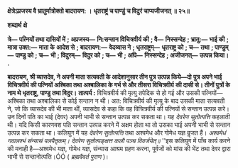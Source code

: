 **क्षेत्रेऽप्रजस्य वै भ्रातुर्मात्रोक्तो बादरायण: ।** **धृतराष्ट्रं च पाण्डुं च विदुरं चाप्यजीजनत् ॥ २५॥** 

**शब्दार्थ** **क्षे** 

**त्रे—** **पत्नियों तथा दासियों में** **; अप्रजस्य—** **नि:सन्तान विचित्रवीर्य की** **; वै—** **निस्सन्देह** **; भ्रातु:—** **भाई की** **; मात्रा उक्त:—** **माता के** **आदेश से** **; बादरायण:—** **वेदव्यास ने** **; धृतराष्ट्रम्—** **धृतराष्ट्र को** **; च—** **तथा** **; पाण्डुम्—** **पाण्डु को** **; च—** **भी** **; विदुरम्—** **विदुर को** **; च—** **भी** **; अपि—** **निस्सन्देह** **; अजीजनत्—** **उत्पन्न किया।** **.** 

**बादरायण, श्री व्यासदेव, ने अपनी माता सत्यवती के आदेशानुसार तीन पुत्र उत्पन्न किये—दो** **पुत्र अपने भाई विचित्रवीर्य की पत्नियों अश्बिका तथा अश्बालिका के गर्भ से और तीसरा विचित्रवीर्य** **की दासी से। तीनों पुत्रों के नाम थे धृतराष्ट्र, पाण्डु तथा विदुर।** **तात्पर्य :** विचित्रवीर्य की मृत्यु तपेदिक से हो गई और उसकी पत्नियों—अश्बिका तथा अश्बालिका से कोई सन्तान न थी। अत: विचित्रवीर्य की मृत्यु के बाद उसकी माता सत्यवती ने, जो कि व्यासदेव की भी माता थीं, व्यासदेव से कहा कि वह विचित्रवीर्य की पत्नियों से सन्तान उत्पन्न करे। उन दिनों पति का भाई (देवर) अपनी भाभी से सन्तान उत्पन्न कर सकता था। यह *देवरेण सुतोत्पत्ति* कहलाती थी। यदि किसी कारणवश पति सन्तान उत्पन्न करने में अक्षम होता था तो उसका भाई अपनी भाभी से सन्तान उत्पन्न कर सकता था। कलियुग में यह *देवरेण सुतोत्पत्ति* तथा अश्वमेध और गोमेध यज्ञ वॢजत हैं। *अश्वमेधं गवालश्भं संन्यासं पलपैतृकम्।* *देवरेण सुतोत्पङ्क्षत्त कलौ पञ्च विवर्जयेत्॥* ''इस कलियुग में पाँच कार्य करने की मनाही है—अश्वमेध यज्ञ, गोमेध यज्ञ, संन्यास आश्रम ग्रहण करना, पूर्वजों को मांस की भेंट तथा देवर द्वारा भाभी से सन्तानोत्पत्ति।ÓÓ ( *ब्रह्मवैवर्त पुराण* )।  